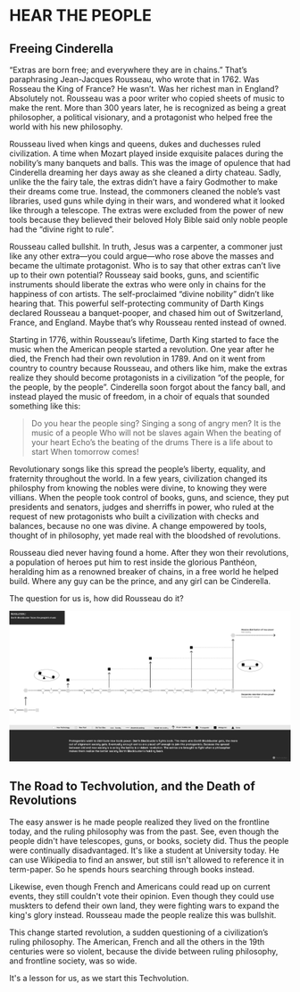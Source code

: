 # HEAR THE PEOPLE

## Freeing Cinderella

“Extras are born free; and everywhere they are in chains.” That’s paraphrasing Jean-Jacques Rousseau, who wrote that in 1762. Was Rosseau the King of France? He wasn’t. Was her richest man in England? Absolutely not. Rousseau was a poor writer who copied sheets of music to make the rent. More than 300 years later, he is recognized as being a great philosopher, a political visionary, and a protagonist who helped free the world with his new philosophy.

Rousseau lived when kings and queens, dukes and duchesses ruled civilization. A time when Mozart played inside exquisite palaces during the nobility’s many banquets and balls. This was the image of opulence that had Cinderella dreaming her days away as she cleaned a dirty chateau. Sadly, unlike the the fairy tale, the extras didn’t have a fairy Godmother to make their dreams come true. Instead, the commoners cleaned the noble’s vast libraries, used guns while dying in their wars, and wondered what it looked like through a telescope. The extras were excluded from the power of new tools because they believed their beloved Holy Bible said only noble people had the “divine right to rule”.

Rousseau called bullshit. In truth, Jesus was a carpenter, a commoner just like any other extra—you could argue—who rose above the masses and became the ultimate protagonist. Who is to say that other extras can’t live up to their own potential? Rousseay said books, guns, and scientific instruments should liberate the extras who were only in chains for the happiness of con artists. The self-proclaimed “divine nobility” didn’t like hearing that. This powerful self-protecting community of Darth Kings declared Rousseau a banquet-pooper, and chased him out of Switzerland, France, and England. Maybe that’s why Rousseau rented instead of owned.

Starting in 1776, within Rousseau’s lifetime, Darth King started to face the music when the American people started a revolution. One year after he died, the French had their own revolution in 1789. And on it went from country to country because Rousseau, and others like him, make the extras realize they should become protagonists in a civilization “of the people, for the people, by the people”. Cinderella soon forgot about the fancy ball, and instead played the music of freedom, in a choir of equals that sounded something like this:

>Do you hear the people sing?
Singing a song of angry men?
It is the music of a people
Who will not be slaves again
When the beating of your heart
Echo’s the beating of the drums
There is a life about to start
When tomorrow comes!

Revolutionary songs like this spread the people’s liberty, equality, and fraternity throughout the world. In a few years, civilization changed its philosphy from knowing the nobles were divine, to knowing they were villians. When the people took control of books, guns, and science, they put presidents and senators, judges and sherriffs in power, who ruled at the request of new protagonists who built a civilization with checks and balances, because no one was divine. A change empowered by tools, thought of in philosophy, yet made real with the bloodshed of revolutions.

Rousseau died never having found a home. After they won their revolutions, a population of heroes put him to rest inside the glorious Panthéon, heralding him as a renowned breaker of chains, in a free world he helped build. Where any guy can be the prince, and any girl can be Cinderella.

The question for us is, how did Rousseau do it?

![Revolutions!](/img\prologue\techvolution-revolution.png)

## The Road to Techvolution, and the Death of Revolutions

The easy answer is he made people realized they lived on the frontline today, and the ruling philosophy was from the past. See, even though the people didn't have telescopes, guns, or books, society did. Thus the people were continually disadvantaged. It's like a student at University today. He can use Wikipedia to find an answer, but still isn't allowed to reference it in term-paper. So he spends hours searching through books instead.

Likewise, even though French and Americans could read up on current events, they still couldn't vote their opinion. Even though they could use muskters to defend their own land, they were fighting wars to expand the king's glory instead. Rousseau made the people realize this was bullshit.

This change started revolution, a sudden questioning of a civilization’s ruling philosophy. The American, French and all the others in the 19th centuries were so violent, because the divide between ruling philosophy, and frontline society, was so wide.

It's a lesson for us, as we start this Techvolution.
